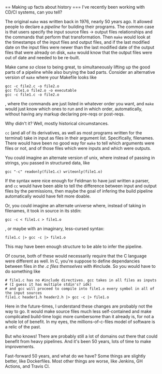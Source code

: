 == Making up facts about history
=== I've recently been working with CD/CI systems, can you tell?

The original `make` was written back in 1976, nearly 50 years ago. It allowed people to declare a *pipeline* for building their programs. The common case is that users specify the input source files -> output files relationships and the commands that perform that transformation. Then `make` would look at the timestamps of the input files and output files, and if the last modified date on the input files were newer than the last modified date of the output files that were already on disk, `make` would know that the output files were out of date and needed to be re-built.

Make came *so* close to being great, to simultaneously lifting up the good parts of a pipeline while also burying the bad parts. Consider an alternative version of `make` where your Makefile looks like

```
gcc -c file2.c -o file2.o
gcc file1.o file2.o -o executable
gcc -c file1.c -o file2.o
```

, where the commands are just listed in whatever order you want, and `make` would just know which ones to run and in which order, automatically, without having any markup declaring pre-reqs or post-reqs.

Why didn't it? Well, mostly historical circumstances.

`cc` (and all of its derivatives, as well as most programs written for the terminal) take in input as files in their argument list. Specifically, filenames. There would have been no good way for `make` to tell which arguments were files or not, and of those files which were inputs and which were outputs.

You could imagine an alternate version of unix, where instead of passing in strings, you passed in structured data, like

```
gcc "-c" readonly(file1.c) writeonly(file1.o)
```

If the syntax were nice enough for Feldman to have just written a parser, and `cc` would have been able to tell the difference between input and output files by the permissions, then maybe the goal of infering the build pipeline automatically would have felt more doable.

Or, you could imagine an alternate universe where, instead of taking in filenames, it took in source in its stdin:

```
gcc -c < file1.c > file1.o
```

, or maybe with an imaginary, less-cursed syntax:

```
file1.c |> gcc -c |> file1.o
```

This may have been enough structure to be able to infer the pipeline.

Of course, both of these would necessarily require that the C language were different as well. In C, you're suppose to define dependancies between files _in the .c files themselves_ with #include. So you would have to do something like

```
# file1.c has no #include directives. gcc takes in all files as inputs
# (I guess it has multiple stdin's? idk)
# and gcc will proceed to compile into file1.o every symbol in all of the input sources
file1.c header1.h header2.h |> gcc -c |> file1.o
```

Here in the future-times, I understand these changes are probably not the way to go. It would make source files much less self-contained and make compilcated build-time logic more cumbersome than it already is, for not a whole lot of benefit. In my eyes, the millions-of-c-files model of software is a relic of the past.

But who knows! There are probably still a lot of domains out there that could benefit from heavy pipelines. And it's been 50 years, lots of time to make improvements.

Fast-forward 50 years, and what do we have? Some things are slightly better, like Dockerfiles. Most other things are worse, like Jenkins, GH Actions, and Travis CI.
